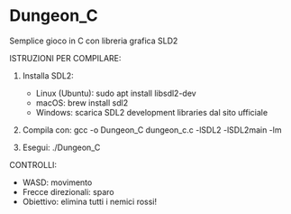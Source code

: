 # Dungeon_C
Semplice gioco in C con libreria grafica SLD2 

ISTRUZIONI PER COMPILARE:
1. Installa SDL2: 
    - Linux (Ubuntu): sudo apt install libsdl2-dev
    - macOS: brew install sdl2
    - Windows: scarica SDL2 development libraries dal sito ufficiale

 2. Compila con:
    gcc -o Dungeon_C dungeon_c.c -lSDL2 -lSDL2main -lm

 3. Esegui:
    ./Dungeon_C

 CONTROLLI:
 - WASD: movimento
 - Frecce direzionali: sparo
 - Obiettivo: elimina tutti i nemici rossi!
